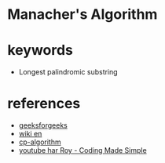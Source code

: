 # Manacher's Algorithm


# keywords 
- Longest palindromic substring



# references
- [geeksforgeeks](https://www.geeksforgeeks.org/manachers-algorithm-linear-time-longest-palindromic-substring-part-1/)
- [wiki en](https://en.wikipedia.org/wiki/Longest_palindromic_substring)
- [cp-algorithm](https://cp-algorithms.com/string/manacher.html)
- [youtube har Roy - Coding Made Simple](https://www.youtube.com/watch?v=V-sEwsca1ak&list=TLGGXo13HEoYJ34wOTA4MjAyMQ&t=4s)